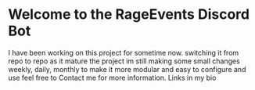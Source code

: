 # Welcome to the RageEvents Discord Bot
I have been working on this project for sometime now. switching it from repo to repo as it mature the project 
im still making some small changes weekly, daily, monthly to make it more modular and easy to configure and use
feel free to Contact me for more information. Links in my bio

